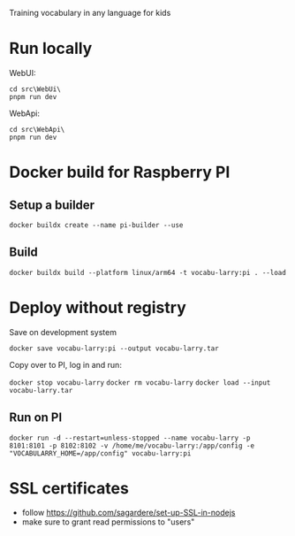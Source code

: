 Training vocabulary in any language for kids

# Run locally

WebUI:

```
cd src\WebUi\
pnpm run dev
```

WebApi:

```
cd src\WebApi\
pnpm run dev
```

# Docker build for Raspberry PI

## Setup a builder

`docker buildx create --name pi-builder --use`

## Build

`docker buildx build --platform linux/arm64 -t vocabu-larry:pi . --load`

# Deploy without registry

Save on development system

`docker save vocabu-larry:pi --output vocabu-larry.tar`

Copy over to PI, log in and run:

`docker stop vocabu-larry` 
`docker rm vocabu-larry` 
`docker load --input vocabu-larry.tar`

## Run on PI

`docker run -d --restart=unless-stopped --name vocabu-larry -p 8101:8101 -p 8102:8102 -v /home/me/vocabu-larry:/app/config -e "VOCABULARRY_HOME=/app/config" vocabu-larry:pi`

# SSL certificates

- follow https://github.com/sagardere/set-up-SSL-in-nodejs
- make sure to grant read permissions to "users"
